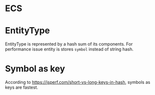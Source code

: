 # ECS

# EntityType

EntityType is represented by a hash sum of its components.
For performance issue entity is stores `symbol` instead of string hash.

# Symbol as key
According to https://jsperf.com/short-vs-long-keys-in-hash, symbols as keys are fastest.
